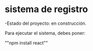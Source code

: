 <h1>sistema de registro</h1>

-Estado del proyecto: en construcción.

Para ejecutar el sistema, debes poner:

""npm install react""
